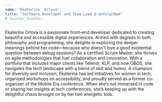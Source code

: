 ```yaml
---
name: "Ekaterina  Orlova"
title: "Software Developer and Team Lead @ Unfold/NoA"
# twitter_handle: 
---
```

Ekaterina Orlova is a passionate front-end developer dedicated to creating beautiful and accessible digital experiences. Armed with degrees in both philosophy and programming, she delights in exploring the deeper meanings behind her code—because who doesn’t love a good existential question between debug sessions? As a certified Scrum Master, she thrives on agile methodologies that fuel collaboration and innovation. With a portfolio that includes major clients like Telenor, KLP, and now OBOS, she navigates the tech landscape with a blend of skill and humor. A champion for diversity and inclusion, Ekaterina has led initiatives for women in tech, organized workshops on accessibility, and proudly served as a former co-organizer of the Mobile Era conference. When she’s not immersed in code or sharing her insights at tech conferences, she’s keeping up with the delightful chaos brought on by her two energetic kids.
